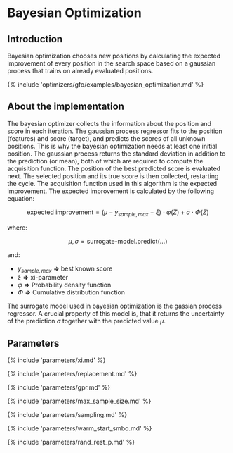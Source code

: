 # Bayesian Optimization


## Introduction

Bayesian optimization chooses new positions by calculating the expected 
improvement of every position in the search space based on a gaussian process 
that trains on already evaluated positions.

{% include 'optimizers/gfo/examples/bayesian_optimization.md' %}


## About the implementation

The bayesian optimizer collects the information about the position and score in each 
iteration. The gaussian process regressor fits to the position (features) and score (target),
and predicts the scores of all unknown positions. This is why the bayesian optimization needs
at least one initial position. The gaussian process returns the standard deviation 
in addition to the prediction (or mean), both of which are required to 
compute the acquisition function.
The position of the best predicted score
is evaluated next. The selected position and its true score is then collected, 
restarting the cycle. The acquisition function used in this algorithm is the expected improvement.  The expected improvement is calculated by the following equation:

$$
\text{expected improvement} = ( \mu - y_{sample, max} - \xi ) \cdot \varphi(Z) + \sigma \cdot \Phi(Z)
$$

where:

$$
\mu, \sigma = \text{surrogate-model.predict}(...)
$$

and:

- $y_{sample, max}$ **=>** best known score
- $\xi$ **=>** xi-parameter
- $\varphi$ **=>** Probability density function
- $\Phi$ **=>** Cumulative distribution function

The surrogate model used in bayesian optimization is the gassian process regressor. A crucial property of this model is, that it returns the uncertainty of the prediction $\sigma$ together with the predicted value $\mu$.


## Parameters

{% include 'parameters/xi.md' %}

{% include 'parameters/replacement.md' %}

{% include 'parameters/gpr.md' %}

{% include 'parameters/max_sample_size.md' %}

{% include 'parameters/sampling.md' %}

{% include 'parameters/warm_start_smbo.md' %}

{% include 'parameters/rand_rest_p.md' %}
